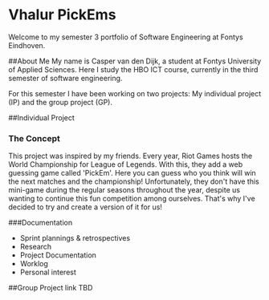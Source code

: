 # Vhalur PickEms
Welcome to my semester 3 portfolio of Software Engineering at Fontys Eindhoven.

##About Me
My name is Casper van den Dijk, a student at Fontys University of Applied Sciences. Here I study the HBO ICT course, currently in the third semester of software engineering. 

For this semester I have been working on two projects: My individual project (IP) and the group project (GP).

##Individual Project
### The Concept
This project was inspired by my friends. Every year, Riot Games hosts the World Championship for League of Legends. With this, they add a web guessing game called 'PickEm'. Here you can guess who you think will win the next matches and the championship! Unfortunately, they don't have this mini-game during the regular seasons throughout the year, despite us wanting to continue this fun competition among ourselves. That's why I've decided to try and create a version of it for us! 

###Documentation
- Sprint plannings & retrospectives 
- Research
- Project Documentation
- Worklog
- Personal interest 

##Group Project
link TBD

<!--

**Here are some ideas to get you started:**

🙋‍♀️ A short introduction - what is your organization all about?
🌈 Contribution guidelines - how can the community get involved?
👩‍💻 Useful resources - where can the community find your docs? Is there anything else the community should know?
🍿 Fun facts - what does your team eat for breakfast?
🧙 Remember, you can do mighty things with the power of [Markdown](https://docs.github.com/github/writing-on-github/getting-started-with-writing-and-formatting-on-github/basic-writing-and-formatting-syntax)
-->
